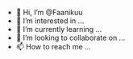 - 👋 Hi, I’m @Faanikuu
- 👀 I’m interested in ...
- 🌱 I’m currently learning ...
- 💞️ I’m looking to collaborate on ...
- 📫 How to reach me ...

<!---
Faanikuu/Faanikuu is a ✨ special ✨ repository because its `README.md` (this file) appears on your GitHub profile.
You can click the Preview link to take a look at your changes.
--->
